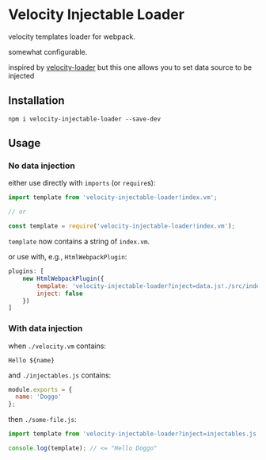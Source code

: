 # Velocity Injectable Loader

velocity templates loader for webpack.

somewhat configurable.

inspired by [velocity-loader](https://github.com/zhongzhi107/velocity-loader)
but this one allows you to set data source to be injected

## Installation

`npm i velocity-injectable-loader --save-dev`

## Usage

### No data injection

either use directly with `imports` (or `require`s):

```js
import template from 'velocity-injectable-loader!index.vm';

// or

const template = require('velocity-injectable-loader!index.vm');
```

`template` now contains a string of `index.vm`.

or use with, e.g., `HtmlWebpackPlugin`:

```js
plugins: [
    new HtmlWebpackPlugin({
        template: 'velocity-injectable-loader?inject=data.js!./src/index.vm',
        inject: false
    })
]
```

### With data injection

when `./velocity.vm` contains:

```vm
Hello ${name}
```

and `./injectables.js` contains:

```js
module.exports = {
  name: 'Doggo'
};
```

then `./some-file.js`:

```js
import template from 'velocity-injectable-loader?inject=injectables.js!velocity.vm';

console.log(template); // <= "Hello Doggo"
```


